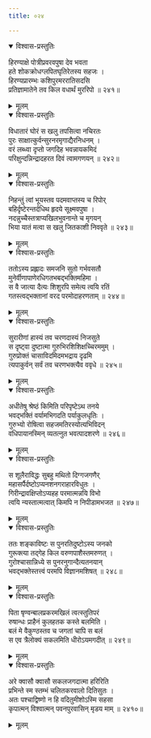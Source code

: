 ```yaml
---
title: ०२४

---
```

<div class="audioEmbed"  caption="सीतालक्ष्मी-वाचनम्" src="https://sanskritdocuments.org/sites/completenarayaneeyam/SoundFiles/024/024_01.mp3"></div>
<details open><summary>विश्वास-प्रस्तुतिः</summary>

हिरण्याक्षे पोत्रीप्रवरवपुषा देव भवता  
हते शोकक्रोधग्लपितघृतिरेतस्य सहजः ।  
हिरण्यप्रारम्भः कशिपुरमररातिसदसि  
प्रतिज्ञामातेने तव किल वधार्थं मुररिपो ॥ २४१॥
</details>
<details><summary>मूलम्</summary>

हिरण्याक्षे पोत्रीप्रवरवपुषा देव भवता  
हते शोकक्रोधग्लपितघृतिरेतस्य सहजः ।  
हिरण्यप्रारम्भः कशिपुरमररातिसदसि  
प्रतिज्ञामातेने तव किल वधार्थं मुररिपो ॥ २४१॥
</details>



<div class="audioEmbed"  caption="सीतालक्ष्मी-वाचनम्" src="https://sanskritdocuments.org/sites/completenarayaneeyam/SoundFiles/024/024_02.mp3"></div>
<details open><summary>विश्वास-प्रस्तुतिः</summary>

विधातारं घोरं स खलु तपसित्वा नचिरतः  
पुरः साक्षात्कुर्वन्सुरनरमृगाद्यैरनिधनम् ।  
वरं लब्ध्वा दृप्तो जगदिह भवन्नायकमिदं  
परिक्षुन्दन्निन्द्रादहरत दिवं त्वामगणयन् ॥ २४२॥
</details>
<details><summary>मूलम्</summary>

विधातारं घोरं स खलु तपसित्वा नचिरतः  
पुरः साक्षात्कुर्वन्सुरनरमृगाद्यैरनिधनम् ।  
वरं लब्ध्वा दृप्तो जगदिह भवन्नायकमिदं  
परिक्षुन्दन्निन्द्रादहरत दिवं त्वामगणयन् ॥ २४२॥
</details>



<div class="audioEmbed"  caption="सीतालक्ष्मी-वाचनम्" src="https://sanskritdocuments.org/sites/completenarayaneeyam/SoundFiles/024/024_03.mp3"></div>
<details open><summary>विश्वास-प्रस्तुतिः</summary>

निहन्तुं त्वां भूयस्तव पदमवाप्तस्य च रिपोर्  
बहिर्दृष्टेरन्तर्दधिथ हृदये सूक्ष्मवपुषा ।  
नदन्नुच्चैस्तत्राप्यखिलभुवनान्ते च मृगयन्  
भिया यातं मत्वा स खलु जितकाशी निववृते ॥ २४३॥
</details>
<details><summary>मूलम्</summary>

निहन्तुं त्वां भूयस्तव पदमवाप्तस्य च रिपोर्  
बहिर्दृष्टेरन्तर्दधिथ हृदये सूक्ष्मवपुषा ।  
नदन्नुच्चैस्तत्राप्यखिलभुवनान्ते च मृगयन्  
भिया यातं मत्वा स खलु जितकाशी निववृते ॥ २४३॥
</details>



<div class="audioEmbed"  caption="सीतालक्ष्मी-वाचनम्" src="https://sanskritdocuments.org/sites/completenarayaneeyam/SoundFiles/024/024_04.mp3"></div>
<details open><summary>विश्वास-प्रस्तुतिः</summary>

ततोऽस्य प्रह्लादः समजनि सुतो गर्भवसतौ  
मुनेर्वीणापाणेरधिगतभबद्भक्तिमहिमा ।  
स वै जात्या दैत्यः शिशुरपि समेत्य त्वयि रतिं  
गतस्त्वद्भक्तानां वरद परमोदाहरणताम् ॥ २४४॥
</details>
<details><summary>मूलम्</summary>

ततोऽस्य प्रह्लादः समजनि सुतो गर्भवसतौ  
मुनेर्वीणापाणेरधिगतभबद्भक्तिमहिमा ।  
स वै जात्या दैत्यः शिशुरपि समेत्य त्वयि रतिं  
गतस्त्वद्भक्तानां वरद परमोदाहरणताम् ॥ २४४॥
</details>



<div class="audioEmbed"  caption="सीतालक्ष्मी-वाचनम्" src="https://sanskritdocuments.org/sites/completenarayaneeyam/SoundFiles/024/024_05.mp3"></div>
<details open><summary>विश्वास-प्रस्तुतिः</summary>

सुरारीणां हास्यं तव चरणदास्यं निजसुते  
स दृष्ट्वा दुष्टात्मा गुरुभिरशिशिक्षच्चिरममुम् ।  
गुरुप्रोक्तं चासाविदमिदमभद्राय दृढमि  
त्यपाकुर्वन् सर्वं तव चरणभक्त्यैव ववृधे ॥ २४५॥
</details>
<details><summary>मूलम्</summary>

सुरारीणां हास्यं तव चरणदास्यं निजसुते  
स दृष्ट्वा दुष्टात्मा गुरुभिरशिशिक्षच्चिरममुम् ।  
गुरुप्रोक्तं चासाविदमिदमभद्राय दृढमि  
त्यपाकुर्वन् सर्वं तव चरणभक्त्यैव ववृधे ॥ २४५॥
</details>



<div class="audioEmbed"  caption="सीतालक्ष्मी-वाचनम्" src="https://sanskritdocuments.org/sites/completenarayaneeyam/SoundFiles/024/024_06.mp3"></div>
<details open><summary>विश्वास-प्रस्तुतिः</summary>

अधीतेषु श्रेष्ठं किमिति परिपृष्टेऽथ तनये  
भवद्भक्तिं वर्यामभिगदति पर्याकुलधृतिः ।  
गुरुभ्यो रोषित्वा सहजमतिरस्योत्यभिविदन्  
वधिपायानस्मिन् व्यतत्नुत भवत्पादशरणे ॥ २४६॥
</details>
<details><summary>मूलम्</summary>

अधीतेषु श्रेष्ठं किमिति परिपृष्टेऽथ तनये  
भवद्भक्तिं वर्यामभिगदति पर्याकुलधृतिः ।  
गुरुभ्यो रोषित्वा सहजमतिरस्योत्यभिविदन्  
वधिपायानस्मिन् व्यतत्नुत भवत्पादशरणे ॥ २४६॥
</details>



<div class="audioEmbed"  caption="सीतालक्ष्मी-वाचनम्" src="https://sanskritdocuments.org/sites/completenarayaneeyam/SoundFiles/024/024_07.mp3"></div>
<details open><summary>विश्वास-प्रस्तुतिः</summary>

स शूलैराविद्धः सुबहु मथितो दिग्गजगणैर्  
महासर्पैर्दष्टोऽप्यनशनगराहारविधुतः ।  
गिरीन्द्रावक्षिप्तोऽप्यहह परमात्मन्नयि विभो  
त्वयि न्यस्तात्मत्वात् किमपि न निपीडामभजत ॥ २४७॥
</details>
<details><summary>मूलम्</summary>

स शूलैराविद्धः सुबहु मथितो दिग्गजगणैर्  
महासर्पैर्दष्टोऽप्यनशनगराहारविधुतः ।  
गिरीन्द्रावक्षिप्तोऽप्यहह परमात्मन्नयि विभो  
त्वयि न्यस्तात्मत्वात् किमपि न निपीडामभजत ॥ २४७॥
</details>



<div class="audioEmbed"  caption="सीतालक्ष्मी-वाचनम्" src="https://sanskritdocuments.org/sites/completenarayaneeyam/SoundFiles/024/024_08.mp3"></div>
<details open><summary>विश्वास-प्रस्तुतिः</summary>

ततः शङ्काविष्टः स पुनरतिदुष्टोऽस्य जनको  
गुरूक्त्या तद्गेह किल वरुणपाशैस्तमरुणत् ।  
गुरोश्चासान्निध्ये स पुनरनुगान्दैत्यतनयान्  
भवद्भक्तेस्तत्त्वं परमपि विज्ञानमशिषत् ॥ २४८॥
</details>
<details><summary>मूलम्</summary>

ततः शङ्काविष्टः स पुनरतिदुष्टोऽस्य जनको  
गुरूक्त्या तद्गेह किल वरुणपाशैस्तमरुणत् ।  
गुरोश्चासान्निध्ये स पुनरनुगान्दैत्यतनयान्  
भवद्भक्तेस्तत्त्वं परमपि विज्ञानमशिषत् ॥ २४८॥
</details>



<div class="audioEmbed"  caption="सीतालक्ष्मी-वाचनम्" src="https://sanskritdocuments.org/sites/completenarayaneeyam/SoundFiles/024/024_09.mp3"></div>
<details open><summary>विश्वास-प्रस्तुतिः</summary>

पिता षृण्वन्बालप्रकरमखिलं त्वत्स्तुतिपरं  
रुषान्धः प्राहैनं कुलहतक कस्ते बलमिति ।  
बलं मे वैकुण्ठस्तव च जगतां चापि स बलं  
स एव त्रैलोक्यं सकलमिति धीरोऽयमगदीत् ॥ २४९॥
</details>
<details><summary>मूलम्</summary>

पिता षृण्वन्बालप्रकरमखिलं त्वत्स्तुतिपरं  
रुषान्धः प्राहैनं कुलहतक कस्ते बलमिति ।  
बलं मे वैकुण्ठस्तव च जगतां चापि स बलं  
स एव त्रैलोक्यं सकलमिति धीरोऽयमगदीत् ॥ २४९॥
</details>



<div class="audioEmbed"  caption="सीतालक्ष्मी-वाचनम्" src="https://sanskritdocuments.org/sites/completenarayaneeyam/SoundFiles/024/024_10.mp3"></div>
<details open><summary>विश्वास-प्रस्तुतिः</summary>

अरे क्वासौ क्वासौ सकलजगदात्मा हरिरिति  
प्रभिन्ते स्म स्तम्भं चलितकरवालो दितिसुतः ।  
अतः पश्चाद्विष्णो न हि वदितुमीशोऽस्मि सहसा  
कृपात्मन् विश्वात्मन् पवनपुरवासिन् मृडय माम् ॥ २४१०॥
</details>
<details><summary>मूलम्</summary>

अरे क्वासौ क्वासौ सकलजगदात्मा हरिरिति  
प्रभिन्ते स्म स्तम्भं चलितकरवालो दितिसुतः ।  
अतः पश्चाद्विष्णो न हि वदितुमीशोऽस्मि सहसा  
कृपात्मन् विश्वात्मन् पवनपुरवासिन् मृडय माम् ॥ २४१०॥
</details>

